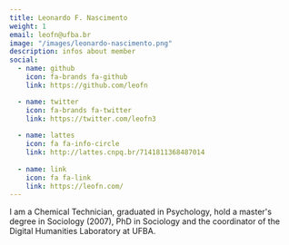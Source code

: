 ```yaml
---
title: Leonardo F. Nascimento
weight: 1
email: leofn@ufba.br
image: "/images/leonardo-nascimento.png"
description: infos about member
social:
  - name: github
    icon: fa-brands fa-github
    link: https://github.com/leofn

  - name: twitter
    icon: fa-brands fa-twitter
    link: https://twitter.com/leofn3
    
  - name: lattes
    icon: fa fa-info-circle
    link: http://lattes.cnpq.br/7141811368487014
    
  - name: link
    icon: fa fa-link
    link: https://leofn.com/
---
```


I am a Chemical Technician, graduated in Psychology, hold a master's degree in Sociology (2007), PhD in Sociology and the coordinator of the Digital Humanities Laboratory at UFBA.
